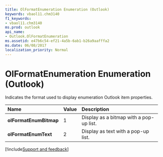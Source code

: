 ```yaml
---
title: OlFormatEnumeration Enumeration (Outlook)
keywords: vbaol11.chm3140
f1_keywords:
- vbaol11.chm3140
ms.prod: outlook
api_name:
- Outlook.OlFormatEnumeration
ms.assetid: e47b6c54-ef21-4a5b-6ab1-b26a9aafffa2
ms.date: 06/08/2017
localization_priority: Normal
---
```



# OlFormatEnumeration Enumeration (Outlook)

Indicates the format used to display enumeration Outlook item properties.



|Name|Value|Description|
|:-----|:-----|:-----|
| **olFormatEnumBitmap**|1|Display as a bitmap with a pop-up list.|
| **olFormatEnumText**|2|Display as text with a pop-up list.|

[!include[Support and feedback](~/includes/feedback-boilerplate.md)]
